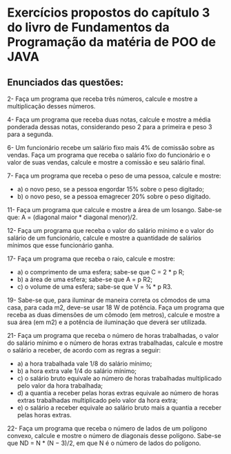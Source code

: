 # Exercícios propostos do capítulo 3 do livro de Fundamentos da Programação da matéria de POO de JAVA

## Enunciados das questões:
2- Faça um programa que receba três números, calcule e mostre a multiplicação desses números.

4- Faça um programa que receba duas notas, calcule e mostre a média ponderada dessas notas, considerando peso 2 para a primeira e peso 3 para a segunda.
  
6- Um funcionário recebe um salário fixo mais 4% de comissão sobre as vendas. Faça um programa que receba o salário fixo do funcionário e o valor de suas vendas, calcule e mostre a comissão e seu salário final.

7- Faça um programa que receba o peso de uma pessoa, calcule e mostre:
- a) o novo peso, se a pessoa engordar 15% sobre o peso digitado;
- b) o novo peso, se a pessoa emagrecer 20% sobre o peso digitado.

11- Faça um programa que calcule e mostre a área de um losango. Sabe-se que: A = (diagonal maior * diagonal menor)/2.

12- Faça um programa que receba o valor do salário mínimo e o valor do salário de um funcionário, calcule e mostre a quantidade de salários mínimos que esse funcionário ganha.

17- Faça um programa que receba o raio, calcule e mostre:
- a) o comprimento de uma esfera; sabe-se que C = 2 * p R;
- b) a área de uma esfera; sabe-se que A = p R2;
- c) o volume de uma esfera; sabe-se que V = 3⁄4 * p R3.

19- Sabe-se que, para iluminar de maneira correta os cômodos de uma casa, para cada m2, deve-se usar 18 W de potência. Faça um programa que receba as duas dimensões de um cômodo (em metros), calcule e mostre a sua área (em m2) e a potência de iluminação que deverá ser utilizada.

21- Faça um programa que receba o número de horas trabalhadas, o valor do salário mínimo e o número de horas extras trabalhadas, calcule e mostre o salário a receber, de acordo com as regras a seguir:
- a) a hora trabalhada vale 1/8 do salário mínimo;
- b) a hora extra vale 1/4 do salário mínimo;
- c) o salário bruto equivale ao número de horas trabalhadas multiplicado pelo valor da hora trabalhada;
- d) a quantia a receber pelas horas extras equivale ao número de horas extras trabalhadas multiplicado pelo valor da hora extra;
- e) o salário a receber equivale ao salário bruto mais a quantia a receber pelas horas extras.

22- Faça um programa que receba o número de lados de um polígono convexo, calcule e mostre o número de diagonais desse polígono. Sabe-se que ND = N * (N − 3)/2, em que N é o número de lados do polígono.
